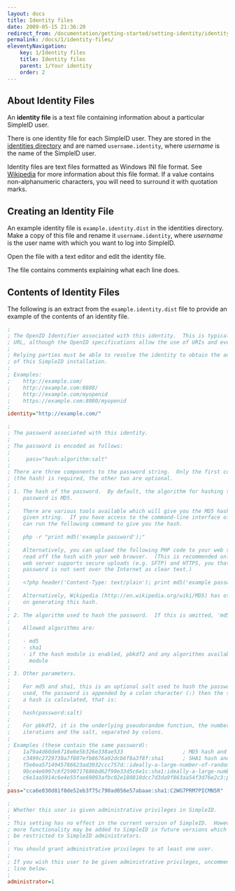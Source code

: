 ```yaml
---
layout: docs
title: Identity files
date: 2009-05-15 21:36:20
redirect_from: /documentation/getting-started/setting-identity/identity-files/
permalink: /docs/1/identity-files/
eleventyNavigation:
    key: 1/Identity files
    title: Identity files
    parent: 1/Your identity
    order: 2
---
```


## About Identity Files

An **identity file** is a text file containing information about a particular SimpleID user.

There is one identity file for each SimpleID user.  They are stored in the [identities directory](/docs/1/installing/#directories) and are named <code>username.identity</code>, where <var>username</var> is the name of the SimpleID user.

Identity files are text files formatted as Windows INI file format.  See [Wikipedia](http://en.wikipedia.org/wiki/INI_file) for more information about this file format.  If a value contains non-alphanumeric characters, you will need to surround it with quotation marks.

## Creating an Identity File

An example identity file is <code>example.identity.dist</code> in the identities directory.  Make a copy of this file and rename it <code>username.identity</code>, where <var>username</var> is the user name with which you want to log into SimpleID.

Open the file with a text editor and edit the identity file.

The file contains comments explaining what each line does.

## Contents of Identity Files

The following is an extract from the <code>example.identity.dist</code> file to provide an example of the contents of an identity file.

```ini
;
; The OpenID Identifier associated with this identity.  This is typically a
; URL, although the OpenID specifications allow the use of URIs and even XRIs.
;
; Relying parties must be able to resolve the identity to obtain the address
; of this SimpleID installation.
;
; Examples:
;    http://example.com/
;    http://example.com:8888/
;    http://example.com/myopenid
;    https://example.com:8080/myopenid
;
identity="http://example.com/"

;
; The password associated with this identity.  
;
; The password is encoded as follows:
;
;     pass="hash:algorithm:salt"
;
; There are three components to the password string.  Only the first component
; (the hash) is required, the other two are optional.
;
; 1. The hash of the password.  By default, the algorithm for hashing the
;    password is MD5.
;
;    There are various tools available which will give you the MD5 hash of any
;    given string.  If you have access to the command-line interface of PHP, you
;    can run the following command to give you the hash.
;
;    php -r "print md5('example password');"
;
;    Alternatively, you can upload the following PHP code to your web server, then
;    read off the hash with your web browser.  (This is recommended only if your
;    web server supports secure uploads (e.g. SFTP) and HTTPS, you that your
;    password is not sent over the Internet as clear text.)
;
;    <?php header('Content-Type: text/plain'); print md5('example password'); ?>
;
;    Alternatively, Wikipedia (http://en.wikipedia.org/wiki/MD5) has other resources
;    on generating this hash.
;
; 2. The algorithm used to hash the password.  If this is omitted, 'md5' is assumed.
;
;    Allowed algorithms are:
;
;    - md5
;    - sha1
;    - if the hash module is enabled, pbkdf2 and any algorithms available from that
;      module
;
; 3. Other parameters.
;
;    For md5 and sha1, this is an optional salt used to hash the password.  If
;    used, the password is appended by a colon character (:) then the salt before
;    a hash is calculated, that is:
;
;    hash(password:salt)
;
;    For pbkdf2, it is the underlying pseudorandom function, the number of
;    iterations and the salt, separated by colons.
;
; Examples (these contain the same password):
;    1a79a4d60de6718e8e5b326e338ae533                   ; MD5 hash and no salt
;    c3499c2729730a7f807efb8676a92dcb6f8a3f8f:sha1      ; SHA1 hash and no salt
;    f5e6ea5714945786623ad3932ccc757d::ideally-a-large-number-of-random-characters-to-use-as-salt                   ; MD5 hash with salt
;    9bce4e6997c6f2590717686bd62f99e33d5c6e1c:sha1:ideally-a-large-number-of-random-characters-to-use-as-salt       ; SHA1 hash with salt
;    c6e1aa5914c6e4e55fae69093afbc02e180810dcc7d3da9f863aa54f3d76e2c3:pbkdf2:sha256:100000:ideally-a-large-number-of-random-characters-to-use-as-salt ; PBKDF2
;
pass="cca6e030d81f0de52eb3f75c790ad056e57abaae:sha1:C2WG7PRM7PICMN5R"

;
; Whether this user is given administrative privileges in SimpleID.
;
; This setting has no effect in the current version of SimpleID.  However,
; more functionality may be added to SimpleID in future versions which will
; be restricted to SimpleID administrators.
;
; You should grant administrative privileges to at least one user.
;
; If you wish this user to be given administrative privileges, uncomment the
; line below.
;
administrator=1
```

